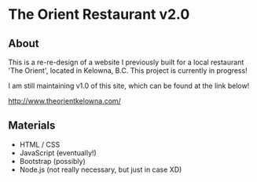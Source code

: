 # The Orient Restaurant v2.0
## About
This is a re-re-design of a website I previously built for a local restaurant 'The Orient', located in Kelowna, B.C. This project is currently in progress! 

I am still maintaining v1.0 of this site, which can be found at the link below!

http://www.theorientkelowna.com/  

## Materials
- HTML / CSS
- JavaScript (eventually!)
- Bootstrap (possibly)
- Node.js (not really necessary, but just in case XD)
